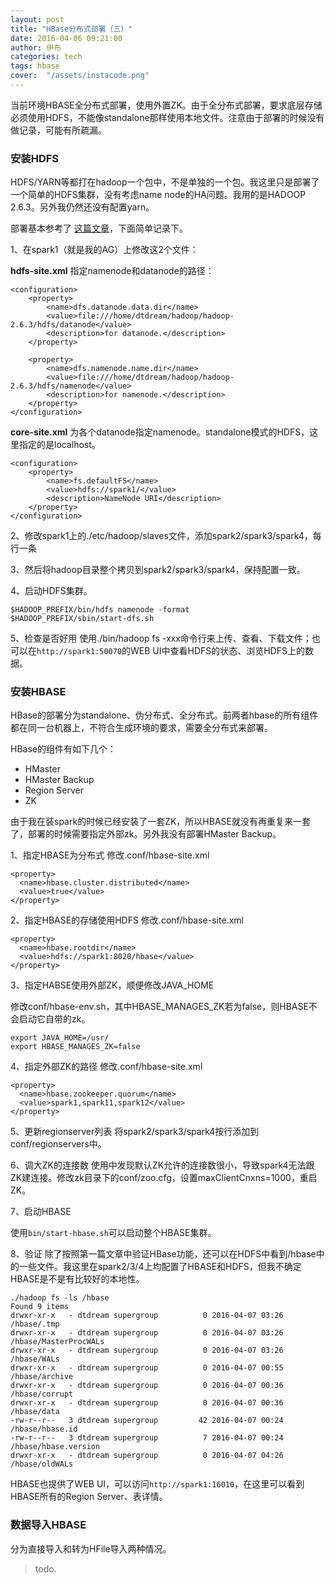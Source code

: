 ```yaml
---
layout: post
title: "HBase分布式部署（三）"
date: 2016-04-06 09:21:00
author: 伊布
categories: tech
tags: hbase
cover:  "/assets/instacode.png"
---
```


当前环境HBASE全分布式部署，使用外置ZK。由于全分布式部署，要求底层存储必须使用HDFS，不能像standalone那样使用本地文件。注意由于部署的时候没有做记录，可能有所疏漏。

### 安装HDFS

HDFS/YARN等都打在hadoop一个包中，不是单独的一个包。我这里只是部署了一个简单的HDFS集群，没有考虑name node的HA问题。我用的是HADOOP 2.6.3。另外我仍然还没有配置yarn。

部署基本参考了 [这篇文章](http://www.alexjf.net/blog/distributed-systems/hadoop-yarn-installation-definitive-guide/#single-node-test)，下面简单记录下。

1、在spark1（就是我的AG）上修改这2个文件：

**hdfs-site.xml**
指定namenode和datanode的路径：

```
<configuration>
    <property>
        <name>dfs.datanode.data.dir</name>
        <value>file:///home/dtdream/hadoop/hadoop-2.6.3/hdfs/datanode</value>
        <description>for datanode.</description>
    </property>

    <property>
        <name>dfs.namenode.name.dir</name>
        <value>file:///home/dtdream/hadoop/hadoop-2.6.3/hdfs/namenode</value>
        <description>for namenode.</description>
    </property>
</configuration>

```

**core-site.xml**
为各个datanode指定namenode。standalone模式的HDFS，这里指定的是localhost。

```
<configuration>
    <property>
        <name>fs.defaultFS</name>
        <value>hdfs://spark1/</value>
        <description>NameNode URI</description>
    </property>
</configuration>
```

2、修改spark1上的./etc/hadoop/slaves文件，添加spark2/spark3/spark4，每行一条

3、然后将hadoop目录整个拷贝到spark2/spark3/spark4，保持配置一致。

4、启动HDFS集群。

```
$HADOOP_PREFIX/bin/hdfs namenode -format
$HADOOP_PREFIX/sbin/start-dfs.sh
```

5、检查是否好用
使用./bin/hadoop fs -xxx命令行来上传、查看、下载文件；也可以在`http://spark1:50070`的WEB UI中查看HDFS的状态、浏览HDFS上的数据。


### 安装HBASE

HBase的部署分为standalone、伪分布式、全分布式。前两者hbase的所有组件都在同一台机器上，不符合生成环境的要求，需要全分布式来部署。

HBase的组件有如下几个：

- HMaster
- HMaster Backup
- Region Server
- ZK

由于我在装spark的时候已经安装了一套ZK，所以HBASE就没有再重复来一套了，部署的时候需要指定外部zk。另外我没有部署HMaster Backup。


1、指定HBASE为分布式
修改.conf/hbase-site.xml

```
<property>
  <name>hbase.cluster.distributed</name>
  <value>true</value>
</property>
```

2、指定HBASE的存储使用HDFS
修改.conf/hbase-site.xml

```
<property>
  <name>hbase.rootdir</name>
  <value>hdfs://spark1:8020/hbase</value>
</property>
```


3、指定HABSE使用外部ZK，顺便修改JAVA_HOME

修改conf/hbase-env.sh，其中HBASE_MANAGES_ZK若为false，则HBASE不会启动它自带的zk。

```
export JAVA_HOME=/usr/  
export HBASE_MANAGES_ZK=false
```

4、指定外部ZK的路径
修改.conf/hbase-site.xml

```
<property>
  <name>hbase.zookeeper.quorum</name>
  <value>spark1,spark11,spark12</value>
</property>
```

5、更新regionserver列表
将spark2/spark3/spark4按行添加到conf/regionservers中。

6、调大ZK的连接数
使用中发现默认ZK允许的连接数很小，导致spark4无法跟ZK建连接。修改zk目录下的conf/zoo.cfg，设置maxClientCnxns=1000，重启ZK。


7、启动HBASE

使用`bin/start-hbase.sh`可以启动整个HBASE集群。

8、验证
除了按照第一篇文章中验证HBase功能，还可以在HDFS中看到/hbase中的一些文件。我这里在spark2/3/4上均配置了HBASE和HDFS，但我不确定HBASE是不是有比较好的本地性。

```
./hadoop fs -ls /hbase
Found 9 items
drwxr-xr-x   - dtdream supergroup          0 2016-04-07 03:26 /hbase/.tmp
drwxr-xr-x   - dtdream supergroup          0 2016-04-07 03:26 /hbase/MasterProcWALs
drwxr-xr-x   - dtdream supergroup          0 2016-04-07 03:26 /hbase/WALs
drwxr-xr-x   - dtdream supergroup          0 2016-04-07 00:55 /hbase/archive
drwxr-xr-x   - dtdream supergroup          0 2016-04-07 00:36 /hbase/corrupt
drwxr-xr-x   - dtdream supergroup          0 2016-04-07 00:36 /hbase/data
-rw-r--r--   3 dtdream supergroup         42 2016-04-07 00:24 /hbase/hbase.id
-rw-r--r--   3 dtdream supergroup          7 2016-04-07 00:24 /hbase/hbase.version
drwxr-xr-x   - dtdream supergroup          0 2016-04-07 04:26 /hbase/oldWALs
```

HBASE也提供了WEB UI，可以访问`http://spark1:16010`，在这里可以看到HBASE所有的Region Server、表详情。

### 数据导入HBASE

分为直接导入和转为HFile导入两种情况。

> todo.




